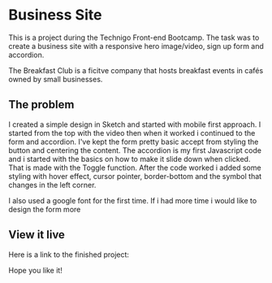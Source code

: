 # Business Site

This is a project during the Technigo Front-end Bootcamp. 
The task was to create a business site with a responsive hero image/video,
sign up form and accordion.

The Breakfast Club is a ficitve company that hosts breakfast events in cafés owned by small businesses. 


## The problem

I created a simple design in Sketch and started with mobile first approach. 
I started from the top with the video then when it worked i continued to the form and accordion. 
I've kept the form pretty basic accept from styling the button and centering the content. 
The accordion is my first Javascript code and i started with the basics on how to make it slide down when clicked.
That is made with the Toggle function. After the code worked i added some styling with hover effect, cursor pointer,
border-bottom and the symbol that changes in the left corner. 

I also used a google font for the first time. 
If i had more time i would like to design the form more



## View it live
Here is a link to the finished project: 

Hope you like it!

